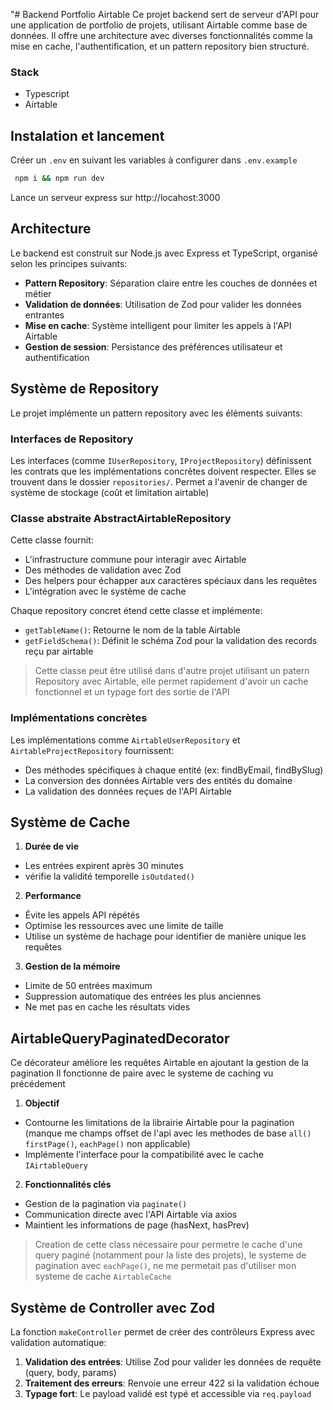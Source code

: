 "# Backend Portfolio Airtable
Ce projet backend sert de serveur d'API pour une application de portfolio de projets, utilisant Airtable comme base de données. Il offre une architecture avec diverses fonctionnalités comme la mise en cache, l'authentification, et un pattern repository bien structuré.

### Stack

- Typescript 
- Airtable

## Instalation et lancement

Créer un `.env` en suivant les variables à configurer dans `.env.example`

```bash
 npm i && npm run dev
```

Lance un serveur express sur http://locahost:3000

## Architecture

Le backend est construit sur Node.js avec Express et TypeScript, organisé selon les principes suivants:

- **Pattern Repository**: Séparation claire entre les couches de données et métier
- **Validation de données**: Utilisation de Zod pour valider les données entrantes
- **Mise en cache**: Système intelligent pour limiter les appels à l'API Airtable
- **Gestion de session**: Persistance des préférences utilisateur et authentification

## Système de Repository

Le projet implémente un pattern repository avec les éléments suivants:

### Interfaces de Repository

Les interfaces (comme `IUserRepository`, `IProjectRepository`) définissent les contrats que les implémentations concrètes doivent respecter. Elles se trouvent dans le dossier `repositories/`.
Permet a l'avenir de changer de système de stockage (coût et limitation airtable)

### Classe abstraite AbstractAirtableRepository

Cette classe fournit:
- L'infrastructure commune pour interagir avec Airtable
- Des méthodes de validation avec Zod
- Des helpers pour échapper aux caractères spéciaux dans les requêtes
- L'intégration avec le système de cache

Chaque repository concret étend cette classe et implémente:
- `getTableName()`: Retourne le nom de la table Airtable
- `getFieldSchema()`: Définit le schéma Zod pour la validation des records reçu par airtable

> Cette classe peut être utilisé dans d'autre projet utilisant un patern Repository avec Airtable, elle permet rapidement d'avoir un cache fonctionnel et un typage fort des sortie de l'API

### Implémentations concrètes

Les implémentations comme `AirtableUserRepository` et `AirtableProjectRepository` fournissent:
- Des méthodes spécifiques à chaque entité (ex: findByEmail, findBySlug)
- La conversion des données Airtable vers des entités du domaine
- La validation des données reçues de l'API Airtable

## Système de Cache

1. **Durée de vie**

- Les entrées expirent après 30 minutes
- vérifie la validité temporelle `isOutdated()`

2. **Performance**

- Évite les appels API répétés
- Optimise les ressources avec une limite de taille
- Utilise un système de hachage pour identifier de manière unique les requêtes

3. **Gestion de la mémoire**

- Limite de 50 entrées maximum
- Suppression automatique des entrées les plus anciennes
- Ne met pas en cache les résultats vides

## AirtableQueryPaginatedDecorator
Ce décorateur améliore les requêtes Airtable en ajoutant la gestion de la pagination
Il fonctionne de paire avec le systeme de caching vu précédement

1. **Objectif**

- Contourne les limitations de la librairie Airtable pour la pagination (manque me champs offset de l'api avec les methodes de base `all()` `firstPage()`, `eachPage()` non applicable)
- Implémente l'interface pour la compatibilité avec le cache `IAirtableQuery`

2. **Fonctionnalités clés**

- Gestion de la pagination via `paginate()`
- Communication directe avec l'API Airtable via axios
- Maintient les informations de page (hasNext, hasPrev)

> Creation de cette class nécessaire pour permetre le cache d'une query paginé (notamment pour la liste des projets), 
> le systeme de pagination avec `eachPage()`, ne me permetait pas d'utiliser mon systeme de cache `AirtableCache`

## Système de Controller avec Zod

La fonction `makeController` permet de créer des contrôleurs Express avec validation automatique:

1. **Validation des entrées**: Utilise Zod pour valider les données de requête (query, body, params)
2. **Traitement des erreurs**: Renvoie une erreur 422 si la validation échoue
3. **Typage fort**: Le payload validé est typé et accessible via `req.payload`
